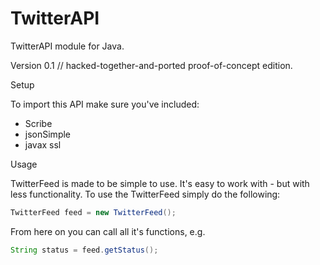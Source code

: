 # TwitterAPI
TwitterAPI module for Java.

Version 0.1 // hacked-together-and-ported proof-of-concept edition.

Setup

To import this API make sure you've included:
- Scribe
- jsonSimple
- javax ssl

Usage

TwitterFeed is made to be simple to use. It's easy to work with - but with less functionality.
To use the TwitterFeed simply do the following:

```java
TwitterFeed feed = new TwitterFeed();
```

From here on you can call all it's functions, e.g.

```java
String status = feed.getStatus();
```

